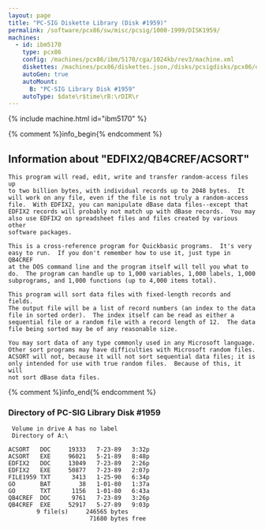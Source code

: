 ```yaml
---
layout: page
title: "PC-SIG Diskette Library (Disk #1959)"
permalink: /software/pcx86/sw/misc/pcsig/1000-1999/DISK1959/
machines:
  - id: ibm5170
    type: pcx86
    config: /machines/pcx86/ibm/5170/cga/1024kb/rev3/machine.xml
    diskettes: /machines/pcx86/diskettes.json,/disks/pcsigdisks/pcx86/diskettes.json
    autoGen: true
    autoMount:
      B: "PC-SIG Library Disk #1959"
    autoType: $date\r$time\rB:\rDIR\r
---
```


{% include machine.html id="ibm5170" %}

{% comment %}info_begin{% endcomment %}

## Information about "EDFIX2/QB4CREF/ACSORT"

    This program will read, edit, write and transfer random-access files up
    to two billion bytes, with individual records up to 2048 bytes.  It
    will work on any file, even if the file is not truly a random-access
    file.  With EDFIX2, you can manipulate dBase data files--except that
    EDFIX2 records will probably not match up with dBase records.  You may
    also use EDFIX2 on spreadsheet files and files created by various other
    software packages.
    
    This is a cross-reference program for Quickbasic programs.  It's very
    easy to run.  If you don't remember how to use it, just type in QB4CREF
    at the DOS command line and the program itself will tell you what to
    do.  The program can handle up to 1,000 variables, 1,000 labels, 1,000
    subprograms, and 1,000 functions (up to 4,000 items total).
    
    This program will sort data files with fixed-length records and fields.
    The output file will be a list of record numbers (an index to the data
    file in sorted order).  The index itself can be read as either a
    sequential file or a random file with a record length of 12.  The data
    file being sorted may be of any reasonable size.
    
    You may sort data of any type commonly used in any Microsoft language.
    Other sort programs may have difficulties with Microsoft random files.
    ACSORT will not, because it will not sort sequential data files; it is
    only intended for use with true random files.  Because of this, it will
    not sort dBase data files.
{% comment %}info_end{% endcomment %}


### Directory of PC-SIG Library Disk #1959

     Volume in drive A has no label
     Directory of A:\

    ACSORT   DOC     19333   7-23-89   3:32p
    ACSORT   EXE     96021   5-21-89   8:48p
    EDFIX2   DOC     13049   7-23-89   2:26p
    EDFIX2   EXE     50877   7-23-89   2:07p
    FILE1959 TXT      3413   1-25-90   6:34p
    GO       BAT        38   1-01-80   1:37a
    GO       TXT      1156   1-01-80   6:43a
    QB4CREF  DOC      9761   7-23-89   3:26p
    QB4CREF  EXE     52917   5-27-89   9:03p
            9 file(s)     246565 bytes
                           71680 bytes free
